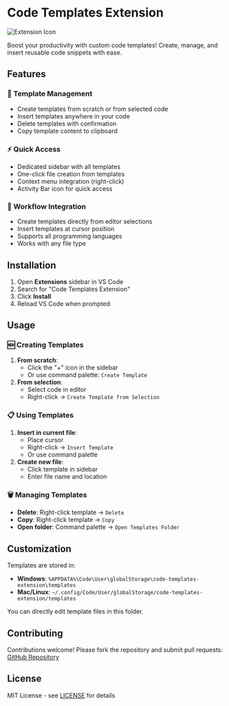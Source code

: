 # Code Templates Extension

![Extension Icon](extension-icon.png)

Boost your productivity with custom code templates! Create, manage, and insert reusable code snippets with ease.

## Features

### 🧩 Template Management
- Create templates from scratch or from selected code
- Insert templates anywhere in your code
- Delete templates with confirmation
- Copy template content to clipboard

### ⚡️ Quick Access
- Dedicated sidebar with all templates
- One-click file creation from templates
- Context menu integration (right-click)
- Activity Bar icon for quick access

### 🔄 Workflow Integration
- Create templates directly from editor selections
- Insert templates at cursor position
- Supports all programming languages
- Works with any file type

## Installation

1. Open **Extensions** sidebar in VS Code
2. Search for "Code Templates Extension"
3. Click **Install**
4. Reload VS Code when prompted

## Usage

### 🆕 Creating Templates
1. **From scratch**: 
   - Click the "+" icon in the sidebar
   - Or use command palette: `Create Template`
2. **From selection**:
   - Select code in editor
   - Right-click → `Create Template from Selection`

### 📋 Using Templates
1. **Insert in current file**:
   - Place cursor
   - Right-click → `Insert Template`
   - Or use command palette
2. **Create new file**:
   - Click template in sidebar
   - Enter file name and location

### 🗑️ Managing Templates
- **Delete**: Right-click template → `Delete`
- **Copy**: Right-click template → `Copy`
- **Open folder**: Command palette → `Open Templates Folder`

## Customization

Templates are stored in:
- **Windows**: `%APPDATA%\Code\User\globalStorage\code-templates-extension\templates`
- **Mac/Linux**: `~/.config/Code/User/globalStorage/code-templates-extension/templates`

You can directly edit template files in this folder.

## Contributing

Contributions welcome! Please fork the repository and submit pull requests:
[GitHub Repository](https://github.com/Danil1234-cmd/code-templates-extension)

## License

MIT License - see [LICENSE](LICENSE) for details